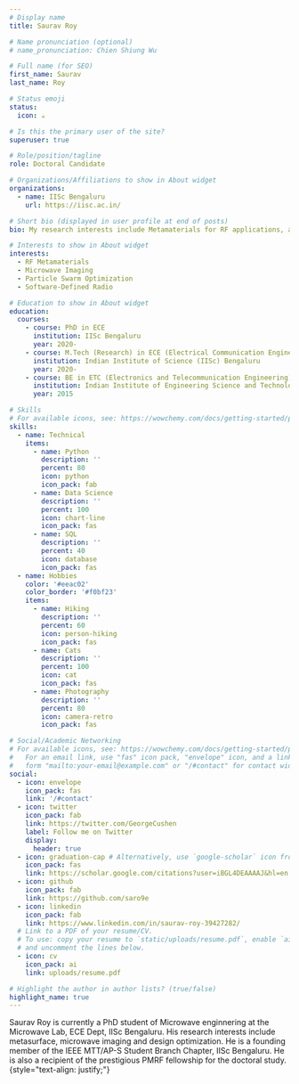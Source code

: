 ```yaml
---
# Display name
title: Saurav Roy

# Name pronunciation (optional)
# name_pronunciation: Chien Shiung Wu

# Full name (for SEO)
first_name: Saurav 
last_name: Roy

# Status emoji
status:
  icon: ☕️

# Is this the primary user of the site?
superuser: true

# Role/position/tagline
role: Doctoral Candidate

# Organizations/Affiliations to show in About widget
organizations:
  - name: IISc Bengaluru
    url: https://iisc.ac.in/

# Short bio (displayed in user profile at end of posts)
bio: My research interests include Metamaterials for RF applications, antenna design, microwave imaging among others.

# Interests to show in About widget
interests:
  - RF Metamaterials 
  - Microwave Imaging
  - Particle Swarm Optimization
  - Software-Defined Radio 

# Education to show in About widget
education:
  courses:
    - course: PhD in ECE
      institution: IISc Bengaluru
      year: 2020-
    - course: M.Tech (Research) in ECE (Electrical Communication Engineering)
      institution: Indian Institute of Science (IISc) Bengaluru
      year: 2020-
    - course: BE in ETC (Electronics and Telecommunication Engineering)
      institution: Indian Institute of Engineering Science and Technology (IIEST), Shibpur
      year: 2015

# Skills
# For available icons, see: https://wowchemy.com/docs/getting-started/page-builder/#icons
skills:
  - name: Technical
    items:
      - name: Python
        description: ''
        percent: 80
        icon: python
        icon_pack: fab
      - name: Data Science
        description: ''
        percent: 100
        icon: chart-line
        icon_pack: fas
      - name: SQL
        description: ''
        percent: 40
        icon: database
        icon_pack: fas
  - name: Hobbies
    color: '#eeac02'
    color_border: '#f0bf23'
    items:
      - name: Hiking
        description: ''
        percent: 60
        icon: person-hiking
        icon_pack: fas
      - name: Cats
        description: ''
        percent: 100
        icon: cat
        icon_pack: fas
      - name: Photography
        description: ''
        percent: 80
        icon: camera-retro
        icon_pack: fas

# Social/Academic Networking
# For available icons, see: https://wowchemy.com/docs/getting-started/page-builder/#icons
#   For an email link, use "fas" icon pack, "envelope" icon, and a link in the
#   form "mailto:your-email@example.com" or "/#contact" for contact widget.
social:
  - icon: envelope
    icon_pack: fas
    link: '/#contact'
  - icon: twitter
    icon_pack: fab
    link: https://twitter.com/GeorgeCushen
    label: Follow me on Twitter
    display:
      header: true
  - icon: graduation-cap # Alternatively, use `google-scholar` icon from `ai` icon pack
    icon_pack: fas
    link: https://scholar.google.com/citations?user=iBGL4DEAAAAJ&hl=en
  - icon: github
    icon_pack: fab
    link: https://github.com/saro9e
  - icon: linkedin
    icon_pack: fab
    link: https://www.linkedin.com/in/saurav-roy-39427282/
  # Link to a PDF of your resume/CV.
  # To use: copy your resume to `static/uploads/resume.pdf`, enable `ai` icons in `params.yaml`,
  # and uncomment the lines below.
  - icon: cv
    icon_pack: ai
    link: uploads/resume.pdf

# Highlight the author in author lists? (true/false)
highlight_name: true
---
```


Saurav Roy is currently a PhD student of Microwave enginnering at the Microwave Lab, ECE Dept, IISc Bengaluru. His research interests include metasurface, microwave imaging and design optimization. He is a founding member of the IEEE MTT/AP-S Student Branch Chapter, IISc Bengaluru. He is also a recipient of the prestigious PMRF fellowship for the doctoral study.
{style="text-align: justify;"}
